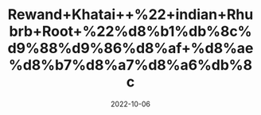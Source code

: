 ---
title: 'Rewand+Khatai++%22+indian+Rhubrb+Root+%22%d8%b1%db%8c%d9%88%d9%86%d8%af+%d8%ae%d8%b7%d8%a7%d8%a6%db%8c'
date: '2022-10-06' 
metatag: '' 
inventory: '0' 
draft: false 
# meta description 
shortDescripton: 'Revend%ef%bf%bdkhatai%ef%bf%bdis+one+of+the+best+remedy+for+those+who+suffer+pain+in+the+body+%ef%bf%bd+It+eliminates+obstruction+during+menstruation.+%ef%bf%bd+It+can+cure+patients+of+Hapatites'
description: 'Herb'
longdescription: ''
featured: True
# product Price
price: '90.0'
# Product Short Description
shortDescription: 'Revend%ef%bf%bdkhatai%ef%bf%bdis+one+of+the+best+remedy+for+those+who+suffer+pain+in+the+body+%ef%bf%bd+It+eliminates+obstruction+during+menstruation.+%ef%bf%bd+It+can+cure+patients+of+Hapatites'
productID: '98843128-1229-ED11-9968-005056B3A416'
type: 'products'
category: 'Herb' 
thumnailproduct: 'https://eraconnect.blob.core.windows.net/product-images/aminsaddiquidawakhana/98843128-1229-ED11-9968-005056B3A416.webp' 
images:
  - image: 'https://eraconnect.blob.core.windows.net/product-images/aminsaddiquidawakhana/98843128-1229-ED11-9968-005056B3A416.webp'  
Variants:
---
